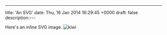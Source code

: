 ---
title: 'An SVG'
date: Thu, 16 Jan 2014 16:29:45 +0000
draft: false
description:---

Here's an inline SVG image. ![kiwi](http://big-andy.co.uk/content/uploads/kiwi.svg)